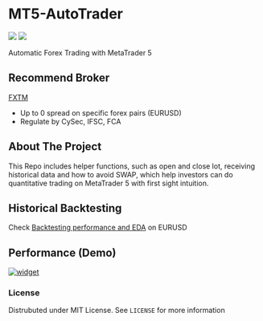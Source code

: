 # MT5-AutoTrader
<p>
	<img src="https://img.shields.io/badge/-python-61DAFB?logo=python">
	<img src="https://img.shields.io/github/license/WeiTaKuan/MT5-AutoTrader">
</p>
Automatic Forex Trading with MetaTrader 5

## Recommend Broker
[FXTM](http://www.forextime.com/register/open-account?raf=fa060479)
- Up to 0 spread on specific forex pairs (EURUSD)
- Regulate by CySec, IFSC, FCA

<!-- ABOUT THE PROJECT -->
## About The Project
This Repo includes helper functions, such as open and close lot, receiving historical data and how to avoid SWAP, which help investors can do quantitative trading on MetaTrader 5 with first sight intuition.

## Historical Backtesting
Check [Backtesting performance and EDA](https://github.com/WeiTaKuan/MT5-AutoTrader/blob/main/EDA/Forex_Backtesting.ipynb) on EURUSD

## Performance (Demo)
<a href="https://www.myfxbook.com/members/max1758/zenbot-demo/9162536"><img alt="widget" src="https://widgets.myfxbook.com/widgets/9162536/large.jpg"/></a>




### License
Distrubuted under MIT License. See `LICENSE` for more information


